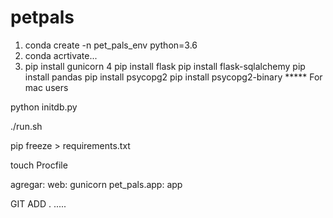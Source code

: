 # petpals


1. conda create -n pet_pals_env python=3.6
2. conda acrtivate...
3. pip install gunicorn
4 pip install flask pip 
install flask-sqlalchemy
pip install pandas
pip install psycopg2
pip install psycopg2-binary ***** For mac users

python initdb.py

./run.sh

pip freeze > requirements.txt

touch Procfile

agregar: web: gunicorn pet_pals.app: app

GIT ADD .
.....

